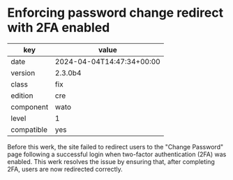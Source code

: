 [//]: # (werk v2)
# Enforcing password change redirect with 2FA enabled

key        | value
---------- | ---
date       | 2024-04-04T14:47:34+00:00
version    | 2.3.0b4
class      | fix
edition    | cre
component  | wato
level      | 1
compatible | yes

Before this werk, the site failed to redirect users to the
"Change Password" page following a successful login when
two-factor authentication (2FA) was enabled. This werk resolves
the issue by ensuring that, after completing 2FA, users are now
redirected correctly.
